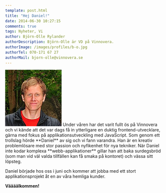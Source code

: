 ```yaml
---
template: post.html
title: "Hej Daniel!"
date: 2014-06-30 10:27:15 
comments: true
tags: Nyheter, Vi
author: Björn-Olle Rylander
authorDescription: Björn-Olle är VD på Vinnovera.
authorImage: /images/profiles/b-o.jpg
authorTel: 070-171 67 27
authorMail: bjorn-olle@vinnovera.se
---
```

<img src="/images/profiles/daniel.jpg" alt="Daniel" class="portrait" />
Under våren har det varit fullt ös på Vinnovera och vi kände att det var dags få in ytterligare en duktig frontend-utvecklare<!--more-->, gärna med fokus på applikationsutveckling med JavaScript. Som genom ett trollslag hörde **Daniel** av sig och vi fann varandra. Han är en kreativ problemlösare med stor passion och nyfikenhet för nya tekniker. När Daniel inte kodar komplexa **webb-applikationer** gillar han att baka surdegsbröd (som man vid väl valda tillfällen kan få smaka på kontoret) och vässa sitt löpsteg.

Daniel började hos oss i juni och kommer att jobba med ett stort applikationsprojekt åt en av våra hemliga kunder.

**Väääälkommen!**

[00]: /images/profiles/daniel.jpg